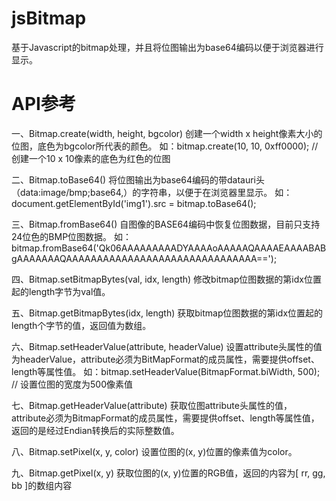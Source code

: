 jsBitmap
========

基于Javascript的bitmap处理，并且将位图输出为base64编码以便于浏览器进行显示。


API参考
========
一、Bitmap.create(width, height, bgcolor)
    创建一个width x height像素大小的位图，底色为bgcolor所代表的颜色。
    如：bitmap.create(10, 10, 0xff0000);   // 创建一个10 x 10像素的底色为红色的位图

二、Bitmap.toBase64()
    将位图输出为base64编码的带datauri头（data:image/bmp;base64,）的字符串，以便于在浏览器里显示。
    如：document.getElementById('img1').src = bitmap.toBase64();

三、Bitmap.fromBase64()
    自图像的BASE64编码中恢复位图数据，目前只支持24位色的BMP位图数据。
    如：bitmap.fromBase64('Qk06AAAAAAAAADYAAAAoAAAAAQAAAAEAAAABABgAAAAAAAQAAAAAAAAAAAAAAAAAAAAAAAAAAAAAAA==');

四、Bitmap.setBitmapBytes(val, idx, length)
    修改bitmap位图数据的第idx位置起的length字节为val值。

五、Bitmap.getBitmapBytes(idx, length)
    获取bitmap位图数据的第idx位置起的length个字节的值，返回值为数组。

六、Bitmap.setHeaderValue(attribute, headerValue)
    设置attribute头属性的值为headerValue，attribute必须为BitMapFormat的成员属性，需要提供offset、length等属性值。
    如：bitmap.setHeaderValue(BitmapFormat.biWidth, 500);    // 设置位图的宽度为500像素值

七、Bitmap.getHeaderValue(attribute)
    获取位图attribute头属性的值，attribute必须为BitmapFormat的成员属性，需要提供offset、length等属性值，返回的是经过Endian转换后的实际整数值。

八、Bitmap.setPixel(x, y, color)
    设置位图的(x, y)位置的像素值为color。

九、Bitmap.getPixel(x, y)
    获取位图的(x, y)位置的RGB值，返回的内容为[ rr, gg, bb ]的数组内容
